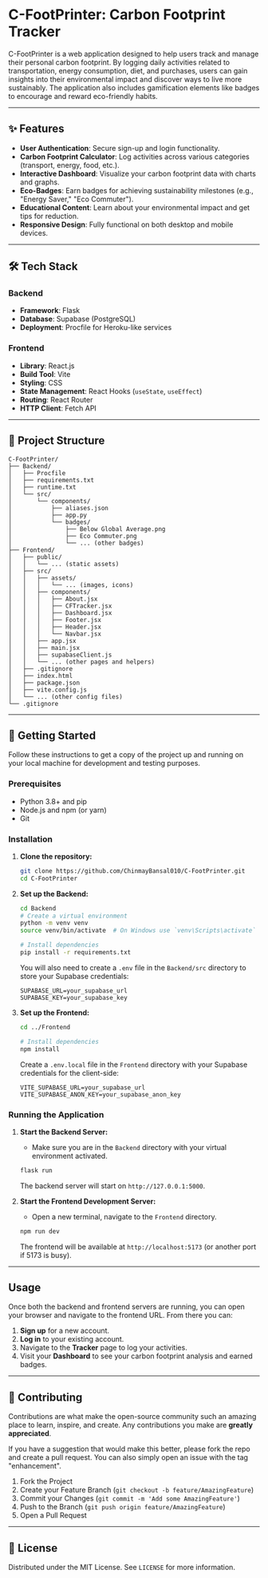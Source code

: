 # C-FootPrinter: Carbon Footprint Tracker


C-FootPrinter is a web application designed to help users track and manage their personal carbon footprint. By logging daily activities related to transportation, energy consumption, diet, and purchases, users can gain insights into their environmental impact and discover ways to live more sustainably. The application also includes gamification elements like badges to encourage and reward eco-friendly habits.

---

## ✨ Features

-   **User Authentication**: Secure sign-up and login functionality.
-   **Carbon Footprint Calculator**: Log activities across various categories (transport, energy, food, etc.).
-   **Interactive Dashboard**: Visualize your carbon footprint data with charts and graphs.
-   **Eco-Badges**: Earn badges for achieving sustainability milestones (e.g., "Energy Saver," "Eco Commuter").
-   **Educational Content**: Learn about your environmental impact and get tips for reduction.
-   **Responsive Design**: Fully functional on both desktop and mobile devices.

---

## 🛠️ Tech Stack

### Backend
-   **Framework**: Flask
-   **Database**: Supabase (PostgreSQL)
-   **Deployment**: Procfile for Heroku-like services

### Frontend
-   **Library**: React.js
-   **Build Tool**: Vite
-   **Styling**: CSS
-   **State Management**: React Hooks (`useState`, `useEffect`)
-   **Routing**: React Router
-   **HTTP Client**: Fetch API

---

## 📁 Project Structure

```
C-FootPrinter/
├── Backend/
│   ├── Procfile
│   ├── requirements.txt
│   ├── runtime.txt
│   └── src/
│       └── components/
│           ├── aliases.json
│           ├── app.py
│           └── badges/
│               ├── Below Global Average.png
│               ├── Eco Commuter.png
│               └── ... (other badges)
├── Frontend/
│   ├── public/
│   │   └── ... (static assets)
│   ├── src/
│   │   ├── assets/
│   │   │   └── ... (images, icons)
│   │   ├── components/
│   │   │   ├── About.jsx
│   │   │   ├── CFTracker.jsx
│   │   │   ├── Dashboard.jsx
│   │   │   ├── Footer.jsx
│   │   │   ├── Header.jsx
│   │   │   └── Navbar.jsx
│   │   ├── app.jsx
│   │   ├── main.jsx
│   │   ├── supabaseClient.js
│   │   └── ... (other pages and helpers)
│   ├── .gitignore
│   ├── index.html
│   ├── package.json
│   ├── vite.config.js
│   └── ... (other config files)
└── .gitignore
```

---

## 🚀 Getting Started

Follow these instructions to get a copy of the project up and running on your local machine for development and testing purposes.

### Prerequisites

-   Python 3.8+ and pip
-   Node.js and npm (or yarn)
-   Git

### Installation

1.  **Clone the repository:**
    ```sh
    git clone https://github.com/ChinmayBansal010/C-FootPrinter.git
    cd C-FootPrinter
    ```

2.  **Set up the Backend:**
    ```sh
    cd Backend
    # Create a virtual environment
    python -m venv venv
    source venv/bin/activate  # On Windows use `venv\Scripts\activate`

    # Install dependencies
    pip install -r requirements.txt
    ```
    You will also need to create a `.env` file in the `Backend/src` directory to store your Supabase credentials:
    ```env
    SUPABASE_URL=your_supabase_url
    SUPABASE_KEY=your_supabase_key
    ```

3.  **Set up the Frontend:**
    ```sh
    cd ../Frontend

    # Install dependencies
    npm install
    ```
    Create a `.env.local` file in the `Frontend` directory with your Supabase credentials for the client-side:
    ```env
    VITE_SUPABASE_URL=your_supabase_url
    VITE_SUPABASE_ANON_KEY=your_supabase_anon_key
    ```

### Running the Application

1.  **Start the Backend Server:**
    -   Make sure you are in the `Backend` directory with your virtual environment activated.
    ```sh
    flask run
    ```
    The backend server will start on `http://127.0.0.1:5000`.

2.  **Start the Frontend Development Server:**
    -   Open a new terminal, navigate to the `Frontend` directory.
    ```sh
    npm run dev
    ```
    The frontend will be available at `http://localhost:5173` (or another port if 5173 is busy).

---

## Usage

Once both the backend and frontend servers are running, you can open your browser and navigate to the frontend URL. From there you can:
1.  **Sign up** for a new account.
2.  **Log in** to your existing account.
3.  Navigate to the **Tracker** page to log your activities.
4.  Visit your **Dashboard** to see your carbon footprint analysis and earned badges.

---

## 🤝 Contributing

Contributions are what make the open-source community such an amazing place to learn, inspire, and create. Any contributions you make are **greatly appreciated**.

If you have a suggestion that would make this better, please fork the repo and create a pull request. You can also simply open an issue with the tag "enhancement".

1.  Fork the Project
2.  Create your Feature Branch (`git checkout -b feature/AmazingFeature`)
3.  Commit your Changes (`git commit -m 'Add some AmazingFeature'`)
4.  Push to the Branch (`git push origin feature/AmazingFeature`)
5.  Open a Pull Request

---

## 📜 License

Distributed under the MIT License. See `LICENSE` for more information.
